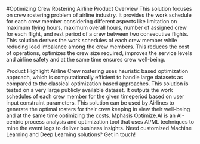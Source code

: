 #Optimizing Crew Rostering Airline
Product Overview
This solution focuses on crew rostering problem of airline industry. It provides the work schedule for each crew member considering different aspects like limitation on maximum flying hours, maximum overall hours, number of assigned crew for each flight, and rest period of a crew between two consecutive flights. This solution derives the work schedules of each crew member while reducing load imbalance among the crew members. This reduces the cost of operations, optimizes the crew size required, improves the service levels and airline safety and at the same time ensures crew well-being.

Product Highlight
Airline Crew rostering uses heuristic based optimization approach, which is computationally efficient to handle large datasets as compared to the classical optimization based approaches. This solution is tested on a very large publicly available dataset. It outputs the work schedules of each crew member for the given timeperiod based on user input constraint parameters.
This solution can be used by Airlines to generate the optimal rosters for their crew keeping in view their well-being and at the same time optimizing the costs.
Mphasis Optimize.AI is an AI-centric process analysis and optimization tool that uses AI/ML techniques to mine the event logs to deliver business insights. Need customized Machine Learning and Deep Learning solutions? Get in touch!
